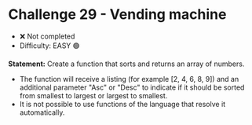 # Challenge 29 - Vending machine

- ❌ Not completed
- Difficulty: EASY 🟢

**Statement:** Create a function that sorts and returns an array of numbers.

- The function will receive a listing (for example [2, 4, 6, 8, 9]) and an additional parameter "Asc" or "Desc" to indicate if it should be sorted from smallest to largest or largest to smallest.
- It is not possible to use functions of the language that resolve it automatically.
